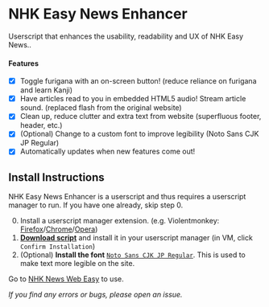 # NHK Easy News Enhancer 
Userscript that enhances the usability, readability and UX of NHK Easy News..

#### Features
- [x] Toggle furigana with an on-screen button! (reduce reliance on furigana and learn Kanji)
- [x] Have articles read to you in embedded HTML5 audio! Stream article sound. (replaced flash from the original website)
- [x] Clean up, reduce clutter and extra text from website (superfluous footer, header, etc.)
- [x] (Optional) Change to a custom font to improve legibility (Noto Sans CJK JP Regular)
- [x] Automatically updates when new features come out!

## Install Instructions
NHK Easy News Enhancer is a userscript and thus requires a userscript manager to run. If you have one already, skip step 0.

0. Install a userscript manager extension. (e.g. Violentmonkey: [Firefox](https://addons.mozilla.org/en-US/firefox/addon/violentmonkey/)/[Chrome](https://chrome.google.com/webstore/detail/violentmonkey/jinjaccalgkegednnccohejagnlnfdag)/[Opera](https://addons.opera.com/en/extensions/details/violent-monkey/))
1. [**Download script**](https://raw.githubusercontent.com/theKKCD/EasyNews-Enhancer/master/EasyNews-Enhancer.user.js) and install it in your userscript manager (in VM, click `Confirm Installation`)
2. (Optional) **Install the font** [`Noto Sans CJK JP Regular`](https://github.com/theKKCD/EasyNews-Enhancer/raw/master/Files/NotoSansCJKjp-Regular.otf). This is used to make text more legible on the site.

Go to [NHK News Web Easy](http://www3.nhk.or.jp/news/easy/index.html) to use.

*If you find any errors or bugs, please open an issue.*
